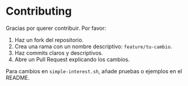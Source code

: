 # Contributing

Gracias por querer contribuir. Por favor:

1. Haz un fork del repositorio.
2. Crea una rama con un nombre descriptivo: `feature/tu-cambio`.
3. Haz commits claros y descriptivos.
4. Abre un Pull Request explicando los cambios.

Para cambios en `simple-interest.sh`, añade pruebas o ejemplos en el README.
